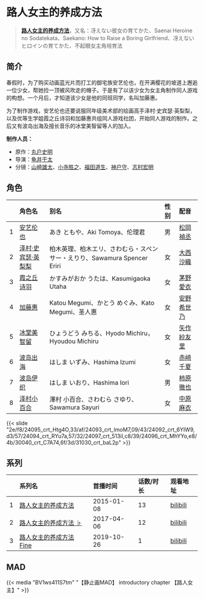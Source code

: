 # 路人女主的养成方法


> <u>**[路人女主的养成方法](http://bgm.tv/subject/100403)**</u>，又名：冴えない彼女の育てかた、Saenai Heroine no Sodatekata、Saekano: How to Raise a Boring Girlfriend、冴えないヒロインの育てかた、不起眼女主角培育法

## 简介


春假时，为了购买动画蓝光片而打工的御宅族安艺伦也，在开满樱花的坡道上邂逅一位少女，帮她捡一顶被风吹走的帽子。于是有了以该少女为女主角制作同人游戏的构想。一个月后，才知道该少女是他的同班同学，名叫加藤惠。

为了制作游戏，安艺伦也还要说服同年级美术部的绘画高手泽村·史宾瑟·英梨梨，以及优等生学姐霞之丘诗羽和加藤惠共组同人游戏社团，开始同人游戏的制作。之后又有波岛出海及擅长音乐的冰堂美智留等人的加入。

**制作人员：**
- 原作：[丸户史明](http://bgm.tv/person/6126)
- 导演：[龟井干太](http://bgm.tv/person/7906)
- 分镜：[山崎雄太](http://bgm.tv/person/25589)、[小寺胜之](http://bgm.tv/person/1328)、[福田道生](http://bgm.tv/person/2610)、[神户守](http://bgm.tv/person/1047)、[志村宏明](http://bgm.tv/person/25757)

## 角色

|     |   角色名   |   别名  | 性别 |  配音  |
|:--- |:------  |:----      |:---  |:--   |
| 1 | [安艺伦也](http://bgm.tv/character/24095) | あき ともや、Aki Tomoya、伦理君 | 男 | [松岡禎丞](http://bgm.tv/person/5764) |
| 2 | [泽村·史宾瑟·英梨梨](http://bgm.tv/character/24093) | 柏木英理、柏木エリ、さわむら・スペンサー・えりり、Sawamura Spencer Eriri | 女 | [大西沙織](http://bgm.tv/person/14320) |
| 3 | [霞之丘诗羽](http://bgm.tv/character/24092) | かすみがおか うたは、Kasumigaoka Utaha | 女 | [茅野愛衣](http://bgm.tv/person/5847) |
| 4 | [加藤惠](http://bgm.tv/character/24094) | Katou Megumi、かとう めぐみ、Kato Megumi、圣人惠 | 女 | [安野希世乃](http://bgm.tv/person/7185) |
| 5 | [冰堂美智留](http://bgm.tv/character/24097) | ひょうどう みちる、Hyodo Michiru，Hyoudou Michiru | 女 | [矢作紗友里](http://bgm.tv/person/4902) |
| 6 | [波岛出海](http://bgm.tv/character/24096) | はしま いずみ、Hashima Izumi | 女 | [赤﨑千夏](http://bgm.tv/person/7297) |
| 7 | [波岛伊织](http://bgm.tv/character/30040) | はしま いおり、Hashima Iori | 男 | [柿原徹也](http://bgm.tv/person/4782) |
| 8 | [泽村小百合](http://bgm.tv/character/31030) | 澤村 小百合、さわむら さゆり、Sawamura Sayuri | 女 | [中原麻衣](http://bgm.tv/person/4145) |

{{< slide "2e/f8/24095_crt_Htg4O,33/af/24093_crt_lmoM7,09/43/24092_crt_6YIW9,d3/57/24094_crt_RYu7a,57/32/24097_crt_513iI,c8/39/24096_crt_MhYYo,e8/4b/30040_crt_C7A74,6f/3d/31030_crt_baL2p" >}}

## 系列

|     |   系列名   |   首播时间  | 话数/时长  | 观看地址 |
|:---  |:------    |:----      |:---       |:---  |
| 1 |[路人女主的养成方法](https://bgm.tv/subject/100403)| 2015-01-08 | 13 | [bilibili](https://www.bilibili.com/bangumi/play/ep28160)  |
| 2 |[路人女主的养成方法 ♭](https://bgm.tv/subject/132734)| 2017-04-06 | 12 | [bilibili](https://www.bilibili.com/bangumi/play/ss5971)  |
| 3 |[路人女主的养成方法 Fine](https://bgm.tv/subject/231497)| 2019-10-26 | 1 | [bilibili](https://www.bilibili.com/bangumi/play/ss34394)  |


## MAD

{{< media  "BV1ws411S7tm"
"【静止画MAD】 introductory chapter 【路人女主】"  >}}
